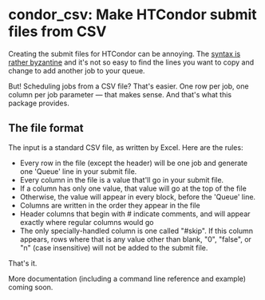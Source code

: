 # condor_csv: Make HTCondor submit files from CSV

Creating the submit files for HTCondor can be annoying. The [syntax is rather byzantine](http://research.cs.wisc.edu/htcondor/manual/current/condor_submit.html) and it's not so easy to find the lines you want to copy and change to add another job to your queue.

But! Scheduling jobs from a CSV file? That's easier. One row per job, one column per job parameter — that makes sense. And that's what this package provides.

## The file format

The input is a standard CSV file, as written by Excel. Here are the rules:

* Every row in the file (except the header) will be one job and generate one 'Queue' line in your submit file.
* Every column in the file is a value that'll go in your submit file.
* If a column has only one value, that value will go at the top of the file
* Otherwise, the value will appear in every block, before the 'Queue' line.
* Columns are written in the order they appear in the file
* Header columns that begin with # indicate comments, and will appear exactly where regular columns would go
* The only specially-handled column is one called "#skip". If this column appears, rows where that is any value other than blank, "0", "false", or "n" (case insensitive) will not be added to the submit file.

That's it.

More documentation (including a command line reference and example) coming soon.
